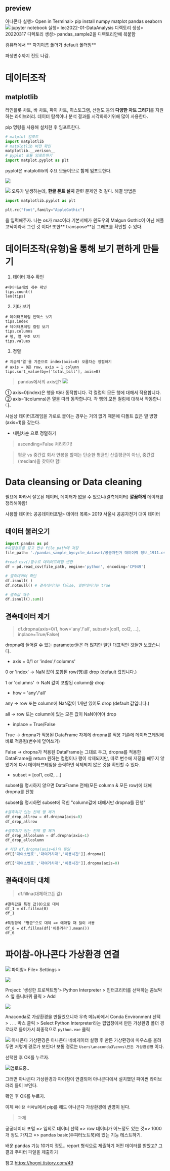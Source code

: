 ## preview
 아나콘다 실행> Open in Terminal> pip install numpy matplot pandas seaborn
   ![](https://images.velog.io/images/allzeroyou/post/93ab628c-b2ce-445d-b6c3-ee3382a4ec71/%E1%84%89%E1%85%B3%E1%84%8F%E1%85%B3%E1%84%85%E1%85%B5%E1%86%AB%E1%84%89%E1%85%A3%E1%86%BA%202022-03-23%20%E1%84%8B%E1%85%A9%E1%84%92%E1%85%AE%209.45.01.png)
  jupyter notebook 실행> lec2022-01-DataAnalysis 디렉토리 생성> 20220317 디렉토리 생성> pandas_sample2을 디렉토리안에 복붙함
  
컴퓨터에서 **    자기이름 폴더가 default 폴더임**
  
  파생변수까지 진도 나감.
  
# 데이터조작
  ## matplotlib
  라인플롯 차트, 바 차트, 파이 차트, 히스토그램, 산점도 등의 **다양한 차트 그리기**를 지원하는 라이브러리.
  데이터 탐색이나 분석 결과를 시각화하기위해 많이 사용한다. 
  
 pip 명령을 사용해 설치한 후 임포트한다.
 
 ```python
# matplot 임포트
import matplotlib
# matplotlib 버전 확인
matplotlib.__verison__
# pyplot 모듈 임포트하기
import matplot.pyplot as plt
```
  pyplot은 matplotlib의 주요 모듈이므로 함께 임포트한다.
  
  ![](https://velog.velcdn.com/images/allzeroyou/post/5d18ccf3-bc3a-4ec5-9de6-cc2b41067fd5/image.PNG)

  ![](https://images.velog.io/images/allzeroyou/post/791da52d-8b9b-46bd-84f4-df50e850cd59/%E1%84%89%E1%85%B3%E1%84%8F%E1%85%B3%E1%84%85%E1%85%B5%E1%86%AB%E1%84%89%E1%85%A3%E1%86%BA%202022-03-23%20%E1%84%8B%E1%85%A9%E1%84%92%E1%85%AE%209.52.05.png)
오류가 발생하는데, **한글 폰트 설치** 관련 문제인 것 같다.
해결 방법은
```python
import matplotlib.pyplot as plt

plt.rc("font",family="AppleGothic")
```
을 입력해주자.
나는 os가 mac이라 기본서체가 윈도우의 Malgun Gothic이 아닌 애플고딕이라서 그런 것 이다!
또한** transpose**된 그래프를 확인할 수 있다.


  

  
 # 데이터조작(유형)을 통해 보기 편하게 만들기
  
  1) 데이터 개수 확인
  ```
  #데이터프레임 개수 확인
tips.count()
len(tips)
```

2) 기타 보기
```
# 데이터프레임 인덱스 보기
tips.index
# 데이터프레임 컬럼 보기
tips.columns
# 행, 열 구조 보기
tips.values
```

3) 정렬
```
# 지급액'열'을 기준으로 index(axis=0) 오름차순 정렬하기
# axis = 0은 row, axis = 1 column
tips.sort_value(by=['total_bill'], axis=0)

```
> pandas에서의 axis란?
![](https://velog.velcdn.com/images/allzeroyou/post/48567385-7a11-43ce-8339-3a51f5a87861/image.png)

① axis=0(index)은 행을 따라 동작합니다. 각 컬럼의 모든 행에 대해서 작용합니다.
② axis=1(columns)은 열을 따라 동작합니다. 각 행의 모든 컬럼에 대해서 작동합니다.

사실상 데이터프레임을 가로로 붙이는 경우는 거의 없기 때문에 디폴트 값은 열 방향(axis=1)을 갖는다.

- 내림차순 으로 정렬하기
> ascending=False 처리하기!

> 평균 vs 중간값
회사 연봉을 할때는 단순한 평균인 산출평균이 아닌, 중간값(median)을 찾아야 함!

# Data cleansing or Data cleaning

필요에 따라서 잘못된 데이터, 데이터가 없을 수 있으니(결측데이터) **깔끔하게** 데이터를 정리해야함!

사용할 데이터: 공공데이터포털> 데이터 목록> 2019 서울시 공공자전거 대여 데이터

## 데이터 불러오기
```python
import pandas as pd 
#파일경로를 찾고 변수 file_path에 저장
file_path= './pandas_sample_bycycle_dataset/공공자전거 대여이력 정보_1911.csv'

#read csv()함수로 데이터프레임 변환 
df = pd.read_csv(file_path, engine='python', encoding='CP949')

# 결측데이터 확인
df.isnull( )
df.notnull() # 결측데이터는 false, 일반데이터는 true

# 결측값 개수
df.isnull().sum()
```
## 결측데이터 제거
> df.dropna(axis=0/1, how='any'/'all', subset=[col1, col2, ...], inplace=True/False)

dropna에 들어갈 수 있는 parameter들은 더 많지만 일단 대표적인 것들만 보겠습니다.

- axis = 0/1 or 'index'/'columns'

0 or 'index'
-> NaN 값이 포함된 row(행)를 drop (default 값입니다.)

1 or 'columns'
-> NaN 값이 포함된 column을 drop


- how = 'any'/'all'

any
-> row 또는 column에 NaN값이 1개만 있어도 drop (default 값입니다.)

all
-> row 또는 column에 있는 모든 값이 NaN이어야 drop

 

- inplace = True/False

True
-> dropna가 적용된 DataFrame 자체에 dropna를 적용
기존에 데이터프레임에 바로 적용됨(변수에 덮어쓰기)

False
-> dropna가 적용된 DataFrame는 그대로 두고, dropna를 적용한 DataFrame을 return
원하는 컬럼이나 행이 삭제되지만, 따로 변수에 저장을 해두지 않았기에 다시 데이터프레임을 출력하면 삭제되지 않은 것을 확인할 수 있다.

 
- subset = [col1, col2, ...]

subset을 명시하지 않으면 DataFrame 전체(모든 column & 모든 row)에 대해 dropna를 진행

subset을 명시하면 subset에 적힌 "column값에 대해서만 dropna를 진행"

```python
#결측치가 있는 전체 행 제거
df_drop_allrow = df.dropna(axis=0)
df_drop_allrow

#결측치가 있는 전체 열 제거
df_drop_allcolumn = df.dropna(axis=1)
df_drop_allcolumn

# 하단 df.dropna(axis=0)와 동일 
df[['대여소번호','대여거치대','이용시간']].dropna()

df[['대여소번호','대여거치대','이용시간']].dropna(axis=0)


```
## 결측데이터 대체
> df.fillna(대체하고픈 값)


```
#결측값을 특정 값(0)으로 대체
df_1 = df.fillna(0)
df_1

#특정항목 "평균"으로 대체 => 애매할 때 많이 사용
df_6 = df.fillna(df['이용거리'].mean())
df_6
```


# 파이참-아나콘다 가상환경 연결
![](https://velog.velcdn.com/images/allzeroyou/post/026451c4-5b5e-4cb1-a591-aa840546666f/image.jpg)
파이참> File> Settings >

![](https://velog.velcdn.com/images/allzeroyou/post/5310ff87-bd92-4d77-be26-a28bf8c0661e/image.jpg)

 Project: '생성한 프로젝트명'> Python Interpreter > 인터프리터를 선택하는 콤보박스 옆 톱니바퀴 클릭 > Add 

![](https://velog.velcdn.com/images/allzeroyou/post/b206f641-587f-434c-8171-8da91c382ec7/image.jpg)

Anaconda로 가상환경을 만들었으니까 우측 메뉴바에서 Conda Environment 선택 > `...` 박스 클릭 > Select Python Interpreter라는 팝업창에서 만든 가상환경 폴더 경로대로 들어가서 최종적으로 `python.exe` 클릭

![](https://velog.velcdn.com/images/allzeroyou/post/1803c8a7-5e13-43bc-83ba-712542beff48/image.jpg)
아나콘다 가상환경은 아나콘다 네비게이터 실행 후 만든 가상환경에 마우스를 올려두면 저렇게 경로가 보인다!
보통 경로는 `Users\anaconda3\envs\만든 가상환경명` 이다.

선택한 후 OK를 누르자.

![업로드중..](blob:https://velog.io/39121d7e-be87-4953-92b0-27f361c676c0)

그러면 아나콘다 가상환경과 파이참이 연결되어 아나콘다에서 설치했던 파이썬 라이브러리 들이 보인다.

확인 후 OK를 누르자.

이제 `파이참 터미널`에서 pip를 해도 아나콘다 가상환경에 반영이 된다.

>과제

공공데이터 포털 => 임의로 데이터 선택 => row 데이터가 어느정도 있는 것=> 1000개 정도 가지고 => pandas basic(주피터노트북)에 있는 기능 테스트하기.

배운 pandas 기능 10가지 정도..
report 형식으로 제출하기
어떤 데이터를 받았고?
그 결과
주피터 파일을 제출하기

참고
https://hogni.tistory.com/49